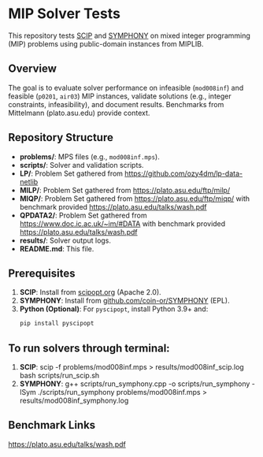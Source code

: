 # MIP Solver Tests

This repository tests [SCIP](https://scipopt.org) and [SYMPHONY](https://github.com/coin-or/SYMPHONY) on mixed integer programming (MIP) problems using public-domain instances from MIPLIB.

## Overview
The goal is to evaluate solver performance on infeasible (`mod008inf`) and feasible (`p0201`, `air03`) MIP instances, validate solutions (e.g., integer constraints, infeasibility), and document results. Benchmarks from Mittelmann (plato.asu.edu) provide context.

## Repository Structure
- **problems/**: MPS files (e.g., `mod008inf.mps`).
- **scripts/**: Solver and validation scripts.
- **LP/**: Problem Set gathered from https://github.com/ozy4dm/lp-data-netlib 
- **MILP/**: Problem Set gathered from https://plato.asu.edu/ftp/milp/ 
- **MIQP/**: Problem Set gathered from https://plato.asu.edu/ftp/miqp/ with benchmark provided https://plato.asu.edu/talks/wash.pdf  
- **QPDATA2/**: Problem Set gathered from https://www.doc.ic.ac.uk/~im/#DATA with benchmark provided https://plato.asu.edu/talks/wash.pdf  
- **results/**: Solver output logs.
- **README.md**: This file.

## Prerequisites
1. **SCIP**: Install from [scipopt.org](https://scipopt.org) (Apache 2.0).
2. **SYMPHONY**: Install from [github.com/coin-or/SYMPHONY](https://github.com/coin-or/SYMPHONY) (EPL).
3. **Python (Optional)**: For `pyscipopt`, install Python 3.9+ and:
   ```bash
   pip install pyscipopt

## To run solvers through terminal: 
1. **SCIP**: 
scip -f problems/mod008inf.mps > results/mod008inf_scip.log
bash scripts/run_scip.sh
2. **SYMPHONY**:
g++ scripts/run_symphony.cpp -o scripts/run_symphony -lSym
./scripts/run_symphony problems/mod008inf.mps > results/mod008inf_symphony.log

## Benchmark Links
https://plato.asu.edu/talks/wash.pdf 
